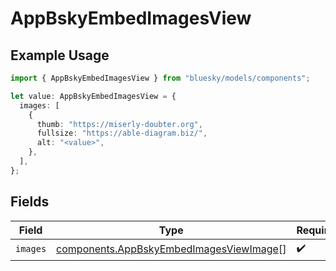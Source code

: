 # AppBskyEmbedImagesView

## Example Usage

```typescript
import { AppBskyEmbedImagesView } from "bluesky/models/components";

let value: AppBskyEmbedImagesView = {
  images: [
    {
      thumb: "https://miserly-doubter.org",
      fullsize: "https://able-diagram.biz/",
      alt: "<value>",
    },
  ],
};
```

## Fields

| Field                                                                                              | Type                                                                                               | Required                                                                                           | Description                                                                                        |
| -------------------------------------------------------------------------------------------------- | -------------------------------------------------------------------------------------------------- | -------------------------------------------------------------------------------------------------- | -------------------------------------------------------------------------------------------------- |
| `images`                                                                                           | [components.AppBskyEmbedImagesViewImage](../../models/components/appbskyembedimagesviewimage.md)[] | :heavy_check_mark:                                                                                 | N/A                                                                                                |